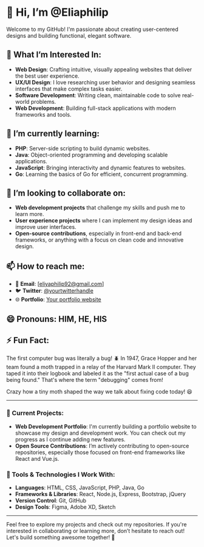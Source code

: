 # 👋 Hi, I’m @Eliaphilip

Welcome to my GitHub! I'm passionate about creating user-centered designs and building functional, elegant software. 

## 👀 What I’m Interested In:
- **Web Design**: Crafting intuitive, visually appealing websites that deliver the best user experience.
- **UX/UI Design**: I love researching user behavior and designing seamless interfaces that make complex tasks easier.
- **Software Development**: Writing clean, maintainable code to solve real-world problems.
- **Web Development**: Building full-stack applications with modern frameworks and tools.

## 🌱 I’m currently learning:
- **PHP**: Server-side scripting to build dynamic websites.
- **Java**: Object-oriented programming and developing scalable applications.
- **JavaScript**: Bringing interactivity and dynamic features to websites.
- **Go**: Learning the basics of Go for efficient, concurrent programming.

## 💞️ I’m looking to collaborate on:
- **Web development projects** that challenge my skills and push me to learn more.
- **User experience projects** where I can implement my design ideas and improve user interfaces.
- **Open-source contributions**, especially in front-end and back-end frameworks, or anything with a focus on clean code and innovative design.

## 📫 How to reach me:
- 📧 **Email**: [eliyaphilip92@gmail.com]
- 🐦 **Twitter**: [@yourtwitterhandle](https://twitter.com/yourtwitterhandle)
- 🌐 **Portfolio**: [Your portfolio website](https://yourportfolio.com)

## 😄 **Pronouns**: HIM, HE, HIS

## ⚡ Fun Fact:
The first computer bug was literally a bug! 🪲 In 1947, Grace Hopper and her team found a moth trapped in a relay of the Harvard Mark II computer. They taped it into their logbook and labeled it as the "first actual case of a bug being found." That's where the term "debugging" comes from!

Crazy how a tiny moth shaped the way we talk about fixing code today! 😆

---

### 📌 Current Projects:
- **Web Development Portfolio**: I'm currently building a portfolio website to showcase my design and development work. You can check out my progress as I continue adding new features.
- **Open Source Contributions**: I’m actively contributing to open-source repositories, especially those focused on front-end frameworks like React and Vue.js.

### 🔧 Tools & Technologies I Work With:
- **Languages**: HTML, CSS, JavaScript, PHP, Java, Go
- **Frameworks & Libraries**: React, Node.js, Express, Bootstrap, jQuery
- **Version Control**: Git, GitHub
- **Design Tools**: Figma, Adobe XD, Sketch

---

Feel free to explore my projects and check out my repositories. If you're interested in collaborating or learning more, don’t hesitate to reach out! Let's build something awesome together! 🚀
